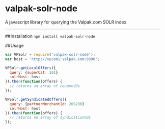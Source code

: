 valpak-solr-node
===================

A javascript library for querying the Valpak.com SOLR index. 

----------

##Installation
`npm install valpak-solr-node`

##Usage
```javascript
var VPSolr = require('valpak-solr-node');
var host = 'http://vpcom1.valpak.com:8090';

VPSolr.getLocalOffers({
  query: {superCat: 101}
  solrHost: host
}).then(function(offers) {
  // returns an array of couponVOs
});

VPSolr.getSyndicatedOffers({
  query: {partnerMerchantId: 206230}
  solrHost: host
}).then(function(offers) {
  // returns an array of syndicationVOs
});
```